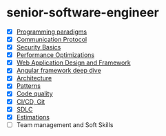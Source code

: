 # senior-software-engineer

- [x] [Programming paradigms](https://github.com/bmarvinb/js-senior-grow/tree/master/programming-paradigms)
- [x] [Communication Protocol](https://github.com/bmarvinb/js-senior-grow/tree/master/communication-protocols)
- [x] [Security Basics](https://github.com/bmarvinb/js-senior-grow/tree/master/security-basics)
- [x] [Performance Optimizations](https://github.com/bmarvinb/js-senior-grow/tree/master/performance)
- [x] [Web Application Design and Framework](https://github.com/bmarvinb/js-senior-grow/tree/master/web-application-design)
- [x] [Angular framework deep dive](https://github.com/bmarvinb/js-senior-grow/tree/master/angular)
- [x] [Architecture](https://github.com/bmarvinb/js-senior-grow/tree/master/architecture)
- [x] [Patterns](https://github.com/bmarvinb/js-senior-grow/tree/master/patterns)
- [x] [Code quality](https://github.com/bmarvinb/js-senior-grow/tree/master/code-quality)
- [x] [CI/CD, Git](https://github.com/bmarvinb/js-senior-grow/tree/master/ci-cd)
- [x] [SDLC](https://github.com/bmarvinb/js-senior-grow/tree/master/sdlc)
- [x] [Estimations](https://github.com/bmarvinb/js-senior-grow/tree/master/estimations)
- [ ] Team management and Soft Skills 
